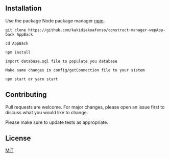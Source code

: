 ## Installation

Use the package Node package manager [npm](https://nodejs.dev/).

```
git clone https://github.com/kakidiakoafonso/construct-manager-wepApp-back AppBack
```
```
cd AppBack
```
```
npm install
```
```
import database.sql file to populate you database
```
```
Make same changes in config/getConnection file to your sistem
```
```
npm start or yarn start
```

## Contributing
Pull requests are welcome. For major changes, please open an issue first to discuss what you would like to change.

Please make sure to update tests as appropriate.

## License
[MIT](https://choosealicense.com/licenses/mit/)